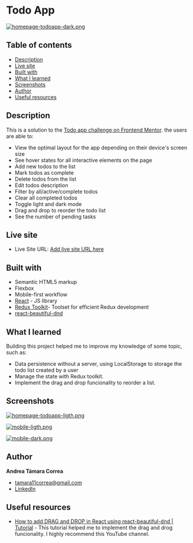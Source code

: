 # Todo App

[![homepage-todoapp-dark.png](https://i.postimg.cc/VvVnWmyK/homepage-todoapp-dark.png)](https://postimg.cc/Zv6WTk5N)


## Table of contents

- [Description](#description)
- [Live site](#live-site)
- [Built with](#built-with)
- [What I learned](#what-i-learned)
- [Screenshots](#screenshots)
- [Author](#author)
- [Useful resources](#useful-resources)



## Description

This is a solution to the [Todo app challenge on Frontend Mentor](https://www.frontendmentor.io/challenges/todo-app-Su1_KokOW). the users are able to:

- View the optimal layout for the app depending on their device's screen size
- See hover states for all interactive elements on the page
- Add new todos to the list
- Mark todos as complete
- Delete todos from the list
- Edit todos description
- Filter by all/active/complete todos
- Clear all completed todos
- Toggle light and dark mode
- Drag and drop to reorder the todo list
- See the number of pending tasks


## Live site

- Live Site URL: [Add live site URL here](https://your-live-site-url.com)


## Built with

- Semantic HTML5 markup
- Flexbox
- Mobile-first workflow
- [React](https://reactjs.org/) - JS library
- [Redux Toolkit](https://redux-toolkit.js.org/)- Toolset for efficient Redux development
- [react-beautiful-dnd](https://www.npmjs.com/package/react-beautiful-dnd)


## What I learned

Building this project helped me to improve my knowledge of some topic, such as:

- Data persistence without a server, using LocalStorage to storage the todo list created by a user
- Manage the state with Redux toolkit.
- Implement the drag and drop funcionality to reorder a list.


## Screenshots

[![homepage-todoapp-ligth.png](https://i.postimg.cc/bvhbTmMf/homepage-todoapp-ligth.png)](https://postimg.cc/3ktdrFYt)
<br/>

[![mobile-ligth.png](https://i.postimg.cc/qvnyyP1G/mobile-ligth.png)](https://postimg.cc/v4Y4dNF1)
<br/>

[![mobile-dark.png](https://i.postimg.cc/fT1Y3zfL/mobile-dark.png)](https://postimg.cc/rKCD3LbX)
<br/>

## Author

**Andrea Támara Correa**
* [tamara11correa@gmail.com](tamara11correa@gmail.com)
* [LinkedIn](https://www.linkedin.com/in/andreatamara/)
<!-- * [Portafolio web](https://tu-dominio.com/) -->


## Useful resources


- [How to add DRAG and DROP in React using react-beautiful-dnd | Tutorial](https://www.youtube.com/watch?v=bZsMWorjtFI) - This tutorial helped me to implement the drag and drog funcionality. I highly recommend this YouTube channel.

